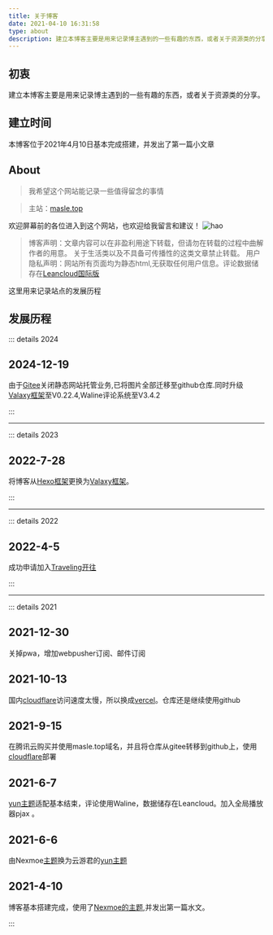```yaml
---
title: 关于博客
date: 2021-04-10 16:31:58
type: about
description: 建立本博客主要是用来记录博主遇到的一些有趣的东西，或者关于资源类的分享。本博客位于2021年4月10日基本完成搭建，并发出了第一篇博文。
---
```



## 初衷
建立本博客主要是用来记录博主遇到的一些有趣的东西，或者关于资源类的分享。

## 建立时间
本博客位于2021年4月10日基本完成搭建，并发出了第一篇小文章

## About

<div class="info">

> 我希望这个网站能记录一些值得留念的事情

</div>

<div class="success">

> 主站：[masle.top](https://masle.top/)


</div>

欢迎屏幕前的各位进入到这个网站，也欢迎给我留言和建议！
![hao](https://testingcf.jsdelivr.net/gh/masle1/p@main/img/biaoqing/good.jpg)


<div class="danger">

> 博客声明：文章内容可以在非盈利用途下转载，但请勿在转载的过程中曲解作者的用意。
关于生活类以及不具备可传播性的这类文章禁止转载。
用户隐私声明：网站所有页面均为静态html,无获取任何用户信息。评论数据储存在[Leancloud国际版](https://console.leancloud.app/)

</div>

这里用来记录站点的发展历程

## 发展历程

::: details 2024

## 2024-12-19
由于[Gitee](https://gitee.com/)关闭静态网站托管业务,已将图片全部迁移至github仓库.同时升级[Valaxy框架](https://github.com/YunYouJun/valaxy)至V0.22.4,Waline评论系统至V3.4.2

:::

---

::: details 2023

## 2022-7-28
将博客从[Hexo框架](https://github.com/hexojs/hexo)更换为[Valaxy框架](https://github.com/YunYouJun/valaxy)。

:::

---

::: details 2022

## 2022-4-5
成功申请加入[Traveling开往](https://travellings.link/)

:::

---

::: details 2021

## 2021-12-30
关掉pwa，增加webpusher订阅、邮件订阅

## 2021-10-13
国内[cloudflare](https://dash.cloudflare.com/)访问速度太慢，所以换成[vercel](https://vercel.com/)。仓库还是继续使用github

## 2021-9-15
在腾讯云购买并使用masle.top域名，并且将仓库从gitee转移到github上，使用[cloudflare](https://dash.cloudflare.com/)部署

## 2021-6-7
[yun主题](https://github.com/YunYouJun/hexo-theme-yun)适配基本结束，评论使用Waline，数据储存在Leancloud。加入全局播放器pjax 。

## 2021-6-6 
由Nexmoe[主题](https://github.com/theme-nexmoe/hexo-theme-nexmoe)换为云游君的[yun主题](https://github.com/YunYouJun/hexo-theme-yun)

## 2021-4-10
博客基本搭建完成，使用了[Nexmoe的主题](https://github.com/theme-nexmoe/hexo-theme-nexmoe),并发出第一篇水文。

:::
